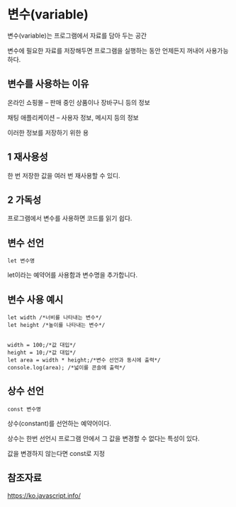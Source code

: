 변수(variable)
===

변수(variable)는 프로그램에서 자료를 담아 두는 공간

변수에 필요한 자료를 저장해두면 프로그램을 실행하는 동안 언제든지 꺼내어 사용가능하다.

변수를 사용하는 이유
---

온라인 쇼핑몰 – 판매 중인 상품이나 장바구니 등의 정보

채팅 애플리케이션 – 사용자 정보, 메시지 등의 정보

이러한 정보를 저장하기 위한 용

1 재사용성
---

한 번 저장한 값을 여러 번 재사용할 수 있디.

2 가독성
---

프로그램에서 변수를 사용하면 코드를 읽기 쉽다.

변수 선언
---

    let 변수명
    

let이라는 예약어를 사용함과 변수명을 추가합니다.

변수 사용 예시
---


    let width /*너비를 나타내는 변수*/
    let height /*높이를 나타내는 변수*/


    width = 100;/*값 대입*/
    height = 10;/*값 대입*/
    let area = width * height;/*변수 선언과 동시에 출력*/
    console.log(area); /*넓이를 콘솔에 출력*/

상수 선언
---

    const 변수명

상수(constant)를 선언하는 예약어이다.

상수는 한번 선언시 프로그램 안에서 그 값을 변경할 수 없다는 특성이 있다.

값을 변경하지 않는다면 const로 지정
    

참조자료
--

https://ko.javascript.info/

